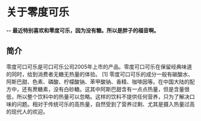 # 关于零度可乐
#### -- 最近特别喜欢和零度可乐，因为没有糖。所以是胖子的福音啊。
## 简介
零度可口可乐是可口可乐公司2005年上市的产品。零度可口可乐在保留经典味道的同时，给到消费者无糖无热量的体验。 [1]  零度可口可乐的成分一般有碳酸水、阿斯巴甜、色素、磷酸、柠檬酸钠、苯甲酸钠、香精、咖啡因等。在中国大陆的配方中，还有蔗糖素，没有白砂糖。这其中阿斯巴甜含有一点点热量，但是含量很低，所以整个饮料中的热量可以忽略。这样的饮料不提供任何营养，只为了解决口味的问题。相对于传统可乐的高热量，自然受到了营养过剩、尤其是摄入热量过高的现代人的欢迎。
